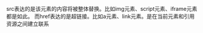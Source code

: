 src表达的是该元素的内容将被整体替换。比如img元素、script元素、iframe元素都是如此。
而href表达的是超链接。比如a元素、link元素。是在当前元素和引用资源之间建立联系









